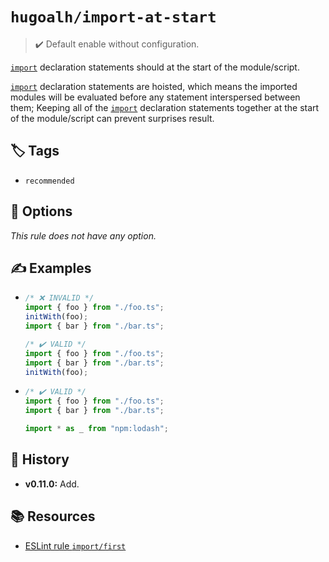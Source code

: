 # `hugoalh/import-at-start`

> ✔️ Default enable without configuration.

[`import`][ecmascript-import] declaration statements should at the start of the module/script.

[`import`][ecmascript-import] declaration statements are hoisted, which means the imported modules will be evaluated before any statement interspersed between them; Keeping all of the [`import`][ecmascript-import] declaration statements together at the start of the module/script can prevent surprises result.

## 🏷️ Tags

- `recommended`

## 🔧 Options

*This rule does not have any option.*

## ✍️ Examples

- ```ts
  /* ❌ INVALID */
  import { foo } from "./foo.ts";
  initWith(foo);
  import { bar } from "./bar.ts";

  /* ✔️ VALID */
  import { foo } from "./foo.ts";
  import { bar } from "./bar.ts";
  initWith(foo);
  ```
- ```ts
  /* ✔️ VALID */
  import { foo } from "./foo.ts";
  import { bar } from "./bar.ts";

  import * as _ from "npm:lodash";
  ```

## 📜 History

- **v0.11.0:** Add.

## 📚 Resources

- [ESLint rule `import/first`](https://github.com/import-js/eslint-plugin-import/blob/main/docs/rules/first.md)

[ecmascript-import]: https://developer.mozilla.org/en-US/docs/Web/JavaScript/Reference/Statements/import
